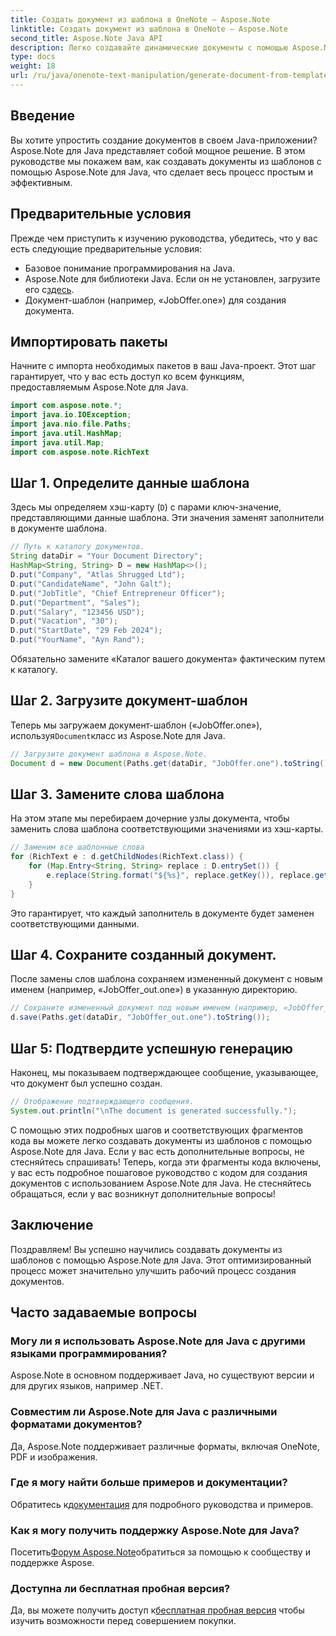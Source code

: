 ```yaml
---
title: Создать документ из шаблона в OneNote — Aspose.Note
linktitle: Создать документ из шаблона в OneNote — Aspose.Note
second_title: Aspose.Note Java API
description: Легко создавайте динамические документы с помощью Aspose.Note для Java. Следуйте нашему пошаговому руководству для эффективного создания документов на основе шаблонов.
type: docs
weight: 18
url: /ru/java/onenote-text-manipulation/generate-document-from-template/
---
```

## Введение
Вы хотите упростить создание документов в своем Java-приложении? Aspose.Note для Java представляет собой мощное решение. В этом руководстве мы покажем вам, как создавать документы из шаблонов с помощью Aspose.Note для Java, что сделает весь процесс простым и эффективным.
## Предварительные условия
Прежде чем приступить к изучению руководства, убедитесь, что у вас есть следующие предварительные условия:
- Базовое понимание программирования на Java.
-  Aspose.Note для библиотеки Java. Если он не установлен, загрузите его с[здесь](https://releases.aspose.com/note/java/).
- Документ-шаблон (например, «JobOffer.one») для создания документа.
## Импортировать пакеты
Начните с импорта необходимых пакетов в ваш Java-проект. Этот шаг гарантирует, что у вас есть доступ ко всем функциям, предоставляемым Aspose.Note для Java.
```java
import com.aspose.note.*;
import java.io.IOException;
import java.nio.file.Paths;
import java.util.HashMap;
import java.util.Map;
import com.aspose.note.RichText
```
## Шаг 1. Определите данные шаблона
Здесь мы определяем хэш-карту (`D`) с парами ключ-значение, представляющими данные шаблона. Эти значения заменят заполнители в документе шаблона.
```java
// Путь к каталогу документов.
String dataDir = "Your Document Directory";
HashMap<String, String> D = new HashMap<>();
D.put("Company", "Atlas Shrugged Ltd");
D.put("CandidateName", "John Galt");
D.put("JobTitle", "Chief Entrepreneur Officer");
D.put("Department", "Sales");
D.put("Salary", "123456 USD");
D.put("Vacation", "30");
D.put("StartDate", "29 Feb 2024");
D.put("YourName", "Ayn Rand");
```
Обязательно замените «Каталог вашего документа» фактическим путем к каталогу.
## Шаг 2. Загрузите документ-шаблон
 Теперь мы загружаем документ-шаблон («JobOffer.one»), используя`Document`класс из Aspose.Note для Java.
```java
// Загрузите документ шаблона в Aspose.Note.
Document d = new Document(Paths.get(dataDir, "JobOffer.one").toString());
```
## Шаг 3. Замените слова шаблона
На этом этапе мы перебираем дочерние узлы документа, чтобы заменить слова шаблона соответствующими значениями из хэш-карты.
```java
// Заменим все шаблонные слова
for (RichText e : d.getChildNodes(RichText.class)) {
    for (Map.Entry<String, String> replace : D.entrySet()) {
        e.replace(String.format("${%s}", replace.getKey()), replace.getValue());
    }
}
```
Это гарантирует, что каждый заполнитель в документе будет заменен соответствующими данными.
## Шаг 4. Сохраните созданный документ.
После замены слов шаблона сохраняем измененный документ с новым именем (например, «JobOffer_out.one») в указанную директорию.
```java
// Сохраните измененный документ под новым именем (например, «JobOffer_out.one») в указанный вами каталог.
d.save(Paths.get(dataDir, "JobOffer_out.one").toString());
```
## Шаг 5: Подтвердите успешную генерацию
Наконец, мы показываем подтверждающее сообщение, указывающее, что документ был успешно создан.
```java
// Отображение подтверждающего сообщения.
System.out.println("\nThe document is generated successfully.");
```
С помощью этих подробных шагов и соответствующих фрагментов кода вы можете легко создавать документы из шаблонов с помощью Aspose.Note для Java. Если у вас есть дополнительные вопросы, не стесняйтесь спрашивать!
Теперь, когда эти фрагменты кода включены, у вас есть подробное пошаговое руководство с кодом для создания документов с использованием Aspose.Note для Java. Не стесняйтесь обращаться, если у вас возникнут дополнительные вопросы!
## Заключение
Поздравляем! Вы успешно научились создавать документы из шаблонов с помощью Aspose.Note для Java. Этот оптимизированный процесс может значительно улучшить рабочий процесс создания документов.
## Часто задаваемые вопросы
### Могу ли я использовать Aspose.Note для Java с другими языками программирования?
Aspose.Note в основном поддерживает Java, но существуют версии и для других языков, например .NET.
### Совместим ли Aspose.Note для Java с различными форматами документов?
Да, Aspose.Note поддерживает различные форматы, включая OneNote, PDF и изображения.
### Где я могу найти больше примеров и документации?
 Обратитесь к[документация](https://reference.aspose.com/note/java/) для подробного руководства и примеров.
### Как я могу получить поддержку Aspose.Note для Java?
 Посетить[Форум Aspose.Note](https://forum.aspose.com/c/note/28)обратиться за помощью к сообществу и поддержке Aspose.
### Доступна ли бесплатная пробная версия?
 Да, вы можете получить доступ к[бесплатная пробная версия](https://releases.aspose.com/) чтобы изучить возможности перед совершением покупки.